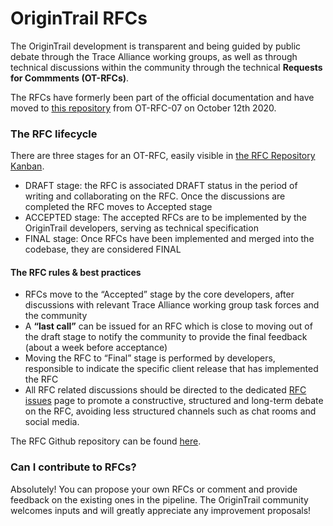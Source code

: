 # OriginTrail RFCs

The OriginTrail development is transparent and being guided by public debate through the Trace Alliance working groups, as well as through technical discussions within the community through the technical **Requests for Commments (OT-RFCs)**. 

The RFCs have formerly been part of the official documentation and have moved to [this repository](https://github.com/OriginTrail/OT-RFC-repository) from OT-RFC-07 on October 12th 2020.

### The RFC lifecycle

There are three stages for an OT-RFC, easily visible in [the RFC Repository Kanban](https://github.com/OriginTrail/OT-RFC-repository/projects/1).

* DRAFT stage: the RFC is associated DRAFT status in the period of writing and collaborating on the RFC. Once the discussions are completed the RFC moves to Accepted stage
* ACCEPTED stage: The accepted RFCs are to be implemented by the OriginTrail developers, serving as technical specification
* FINAL stage: Once RFCs have been implemented and merged into the codebase, they are considered FINAL

#### The RFC rules & best practices

* RFCs move to the “Accepted” stage by the core developers, after discussions with relevant Trace Alliance working group task forces and the community
* A **“last call”** can be issued for an RFC which is close to moving out of the draft stage to notify the community to provide the final feedback (about a week before acceptance) 
* Moving the RFC to “Final” stage is performed by developers, responsible to indicate the specific client release that has implemented the RFC
* All RFC related discussions should be directed to the dedicated [RFC issues](https://github.com/OriginTrail/OT-RFC-repository/issues) page to promote a constructive, structured and long-term debate on the RFC, avoiding less structured channels such as chat rooms and social media.

The RFC Github repository can be found [here](https://github.com/OriginTrail/OT-RFC-repository).

### Can I contribute to RFCs?

Absolutely! You can propose your own RFCs or comment and provide feedback on the existing ones in the pipeline. The OriginTrail community welcomes inputs and will greatly appreciate any improvement proposals!
